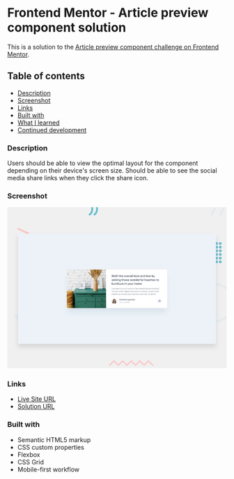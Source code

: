 # Frontend Mentor - Article preview component solution

This is a solution to the [Article preview component challenge on Frontend Mentor](https://www.frontendmentor.io/challenges/article-preview-component-dYBN_pYFT).

## Table of contents
- [Description](#description)
- [Screenshot](#screenshot)
- [Links](#links)
- [Built with](#built-with)
- [What I learned](#what-i-learned)
- [Continued development](#continued-development)

### Description

Users should be able to view the optimal layout for the component depending on their device's screen size. Should be able to see the social media share links when they click the share icon.

### Screenshot

![alt text](design/desktop-preview.jpg)

### Links

- [Live Site URL]()
- [Solution URL]()

### Built with

- Semantic HTML5 markup
- CSS custom properties
- Flexbox
- CSS Grid
- Mobile-first workflow

